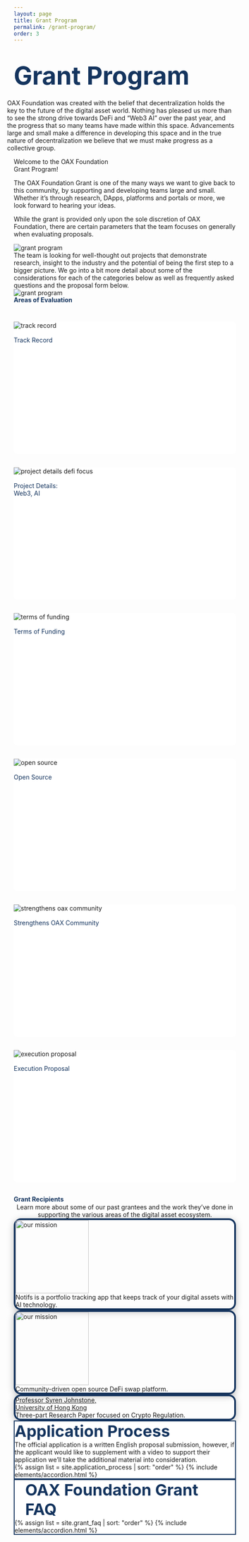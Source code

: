 ```yaml
---
layout: page
title: Grant Program
permalink: /grant-program/
order: 3
---
```

<div class="d-flex flex-column grant-hero" style="background-size: cover; justify-content: center;">
    <div class="container">
        <div class="d-flex d-flex flex-column flex-lg-row row flex-grow-1" style="z-index: 1; margin-left: 0">
            <h1 class="page-title blue1 w-100 w-lg-50">
                <div class="animate__animated animate__fadeInUp" style="color: #14345E; font-size: 56; font-weight: bold;">Grant Program</div>
            </h1>
        </div>
        <div class="d-flex flex-row flex-wrap anchors align-items-center grant-hero-sub" style="z-index: 1;">
            <p class="page-subheading col" style="margin-left: -15px;">OAX Foundation was created with the belief that decentralization holds the key to the future of the digital asset world. Nothing has pleased us more than to see the strong drive towards DeFi and “Web3 AI” over the past year, and the progress that so many teams have made within this space. Advancements large and small make a difference in developing this space and in the true nature of decentralization we believe that we must make progress as a collective group.
            </p>
        </div>
    </div>
</div>
<div id="welcome" class="bg-white pt-5 mt-5 sections" style="background: url('/assets/grant-program/bg3.jpg') no-repeat; background-size: cover;">
    <div class="section py-5">
        <div class="container">
            <div class="d-flex flex-column-reverse flex-lg-row row">
                <div class="d-flex flex-column col mt-5 mt-lg-0">
                    <div class="d-flex flex-row">
                        <div class="section--title style-2 mr-2">Welcome to the OAX Foundation</div>
                    </div>
                    <div class="d-flex flex-row align-items-center mb-4">
                        <div class="section--title style-2 mr-4">Grant Program!</div>
                    </div>
                    <div class="section--description style-2 mt-4" style="font-weight: 400;">
                        <p class="mb-4">The OAX Foundation Grant is one of the many ways we want to give back to this community, by supporting and developing teams large and small. Whether it’s through research, DApps, platforms and portals or more, we look forward to hearing your ideas.</p>
                        <p>While the grant is provided only upon the sole discretion of OAX Foundation, there are certain parameters that the team focuses on generally when evaluating proposals.</p>
                    </div>
                </div>
                <div class="col d-flex flex-row justify-content-center align-items-top ml-lg-0">                    
                    <img class="grant-welcome-img" src="{{ '/assets/grant-program/grant-program.png' }}" alt="grant program"/>
                </div>
            </div>
        </div>
    </div>
    <div class="section pb-5">
        <div class="container">            
            <div class="d-flex flex-column-reverse flex-lg-row-reverse">
                <div class="d-flex flex-column col justify-content-center mt-5 mt-lg-0 px-0">
                    <div class="section--description style-2" style="font-weight: 400;">The team is looking for well-thought out projects that demonstrate research, insight to the industry and the potential of being the first step to a bigger picture. We go into a bit more detail about some of the considerations for each of the categories below as well as frequently asked questions and the proposal form below.
                    </div>
                </div>
                <div class="col d-flex flex-row justify-content-center align-items-top mt-5 ml-lg-0">
                    <img class="grant-welcome-img" src="{{ '/assets/grant-program/grant-program-2.png' }}" alt="grant program">                    
                </div>
            </div>
        </div>
    </div>
    <div class="py-5"></div>
</div>
<div id="areas-of-evaluation" class="sections py-5">
    <div></div>
    <div class="container section my-5 p-0">
        <div class="d-flex flex-row">
            <div class="d-flex flex-column col mt-5 mt-lg-0 mb-4 p-0">
                <div class="d-flex flex-row align-items-center" style="justify-content: center;">
                    <div class="section--title text-center text-lg-left" style="color: #14345E; font-weight: bold; line-height: 1.2;">Areas&nbsp;of&nbsp;Evaluation</div>
                </div>
                <div class="d-flex flex-row flex-wrap mt-5 mt-lg-5" style="padding-top: 40px">
                    <div class="col-12 col-lg-4 text-center">
                        <div class="d-flex justify-content-center align-items-center py-4" style="background-color: white; flex-direction: column; border-radius: 8px; min-height: 300px; margin-bottom: 30px;">
                            <img class="col-6 col-lg-6" src="{{ '/assets/grant-program/areas-of-evaluation/track-record.png' }}" alt="track record">
                            <div class="icon--caption" style="padding-top: 16px; color: #14345E">Track Record</div>
                        </div>                        
                    </div>
                    <div class="col-12 col-lg-4 text-center">
                        <div class="d-flex justify-content-center align-items-center py-4" style="background-color: white; flex-direction: column; border-radius: 8px; min-height: 300px; margin-bottom: 30px;">
                            <img class="col-6 col-lg-6" src="{{ '/assets/grant-program/areas-of-evaluation/project-details-defi-focus.png' }}" alt="project details defi focus">
                            <div class="icon--caption" style="padding-top: 16px; color: #14345E">Project Details:<br/>Web3, AI</div>
                        </div>
                    </div>
                    <div class="col-12 col-lg-4 text-center">
                        <div class="d-flex justify-content-center align-items-center py-4" style="background-color: white; flex-direction: column; border-radius: 8px; min-height: 300px; margin-bottom: 30px;">
                            <img class="col-6 col-lg-6" src="{{ '/assets/grant-program/areas-of-evaluation/terms-of-funding.png' }}" alt="terms of funding">
                            <div class="icon--caption" style="padding-top: 16px; color: #14345E">Terms of Funding</div>
                        </div>
                    </div>
                    <div class="col-12 col-lg-4 text-center">
                        <div class="d-flex justify-content-center align-items-center py-4" style="background-color: white; flex-direction: column; border-radius: 8px; min-height: 300px; margin-bottom: 30px;">
                            <img class="col-6 col-lg-6" src="{{ '/assets/grant-program/areas-of-evaluation/open-source.png' }}" alt="open source">
                            <div class="icon--caption" style="padding-top: 16px; color: #14345E">Open Source</div>
                        </div>
                    </div>
                    <div class="col-12 col-lg-4 text-center">
                        <div class="d-flex justify-content-center align-items-center py-4" style="background-color: white; flex-direction: column; border-radius: 8px; min-height: 300px; margin-bottom: 30px;">
                            <img class="col-6 col-lg-6" src="{{ '/assets/grant-program/areas-of-evaluation/strengthens-oax-community.png' }}" alt="strengthens oax community">
                            <div class="icon--caption" style="padding-top: 16px; color: #14345E">Strengthens OAX Community</div>
                        </div>
                    </div>
                    <div class="col-12 col-lg-4 text-center">
                        <div class="d-flex justify-content-center align-items-center py-4" style="background-color: white; flex-direction: column; border-radius: 8px; min-height: 300px; margin-bottom: 30px;">
                            <img class="col-6 col-lg-6" src="{{ '/assets/grant-program/areas-of-evaluation/execution-proposal.png' }}" alt="execution proposal">
                            <div class="icon--caption" style="padding-top: 16px; color: #14345E">Execution Proposal</div>
                        </div>
                    </div>
                </div>
            </div>
        </div>
    </div>
</div>
<div id="grant-recipients" class="sections py-5">
    <div></div>
    <div class="container section my-5 d-flex flex-column align-items-center">
        <div>
            <div class="col-12 d-flex flex-column mt-5 mt-lg-0 mb-4 p-0">
                <div class="d-flex flex-row align-items-center" style="justify-content: center;">
                    <div class="section--title text-center text-lg-left" style="color: #14345E; font-weight: bold; line-height: 1.2;">Grant Recipients</div>
                </div>
            </div>
        </div>        
        <div class="d-flex flex-column justify-content-center" style="width: 100%">
            <div class="col-12 pr-0 mb-5 bm-lg-0 d-flex justify-content-center p-0">
                <div class="section--description" style="max-width: 550px; text-align: center;">Learn more about some of our past grantees and the work they’ve done in supporting the various areas of the digital asset ecosystem.
                </div>
            </div>
            <div class="d-flex flex-column flex-lg-row" style="max-width: 700px;">
 <div class="col-12 col-lg-5 col-xl-6 d-flex flex-column gradient12 p-4 mx-0 mx-lg-2 text-center mb-5 mb-lg-0" style="border: 4px solid #14345E;
box-shadow: 0px 4px 16px rgba(0, 0, 0, 0.25); border-radius: 16px;">
                    <div>
                        <a href="https://www.notifs.co">
                            <img width="166px" src="{{ '/assets/notifs-logo.png' }}" alt="our mission">
                        </a>
                    </div>
                    <div class="font-14 pt-3 mt-1">Notifs is a portfolio tracking app that keeps track of your digital assets with AI technology.</div>
                </div>
                <div class="col-12 col-lg-5 col-xl-6 d-flex flex-column gradient12 p-4 mx-0 mx-lg-2 text-center mb-5 mb-lg-0" style="border: 4px solid #14345E;
box-shadow: 0px 4px 16px rgba(0, 0, 0, 0.25); border-radius: 16px;">
                    <div>
                        <a href="https://www.oax.org/2020/12/28/OAX-Foundation-Announces-Grant-to-IJS-Technologies.html">
                            <img width="166px" src="{{ '/assets/grant-program/IJS_Techologies_Logo_20190218_Black text_Tech_Font_IJS.Works_Gradient_1 copy_IJS-1.png' }}" alt="our mission">
                        </a>
                    </div>
                    <div class="font-14 pt-3 mt-1">Community-driven open source DeFi swap platform.</div>
                </div>
                <div class="col-12 col-lg-5 col-xl-6 d-flex flex-column gradient12 p-4 mx-0 mx-lg-2 text-center mb-5 mb-lg-0" style="border: 4px solid #14345E;
box-shadow: 0px 4px 16px rgba(0, 0, 0, 0.25); border-radius: 16px;">
                    <div>
                        <a href="https://www.oax.org/resources/">
                            <div class="font-26 font-weight-bold">Professor Syren Johnstone,</div>
                            <div class="font-18 blue1">University of Hong Kong</div>
                        </a>
                    </div>
                    <div class="font-14 pt-3 mt-1">Three-part Research Paper focused on Crypto Regulation.</div>
                </div>
            </div>            
        </div>
    </div>
</div>
<div class="py-5" style="background: linear-gradient(0.23deg, #FFFEFB 11.36%, #C7EBF1 130.86%);
">
    <div class="container px-3">
        <div class="row">
            <div class="offset-0 offset-lg-1 col-12 col-lg-10">
                <div class="group corner1 box-shadow4" style="border: 2px solid #14345E; background-color: white;">
                    <div class="group--title border-bottom pr-5 pb-3 pt-3 mx-4" style="color: #14345E; font-size: 36px; font-weight: 700; ">Application Process</div>
                    <div class="pb-3 pt-4 pl-4 pr-5">The official application is a written English proposal submission, however, if the applicant would like to supplement with a video to support their application we’ll take the additional material into consideration. 
                    </div>
                    <div class="pb-2 pt-4 px-4">
                        {% assign list = site.application_process | sort: "order" %}
                        {% include elements/accordion.html %}
                    </div>
                </div>
            </div>
        </div>
    </div>
    <div class="container px-3">
        <div class="row">
            <div class="offset-0 offset-lg-1 col-12 col-lg-10">
                <div class="group corner1 box-shadow4" style="border: 2px solid #14345E; background-color: white;">
                    <div class="group--title border-bottom pr-5 pb-3 pt-3" style="color: #14345E; font-size: 36px; font-weight: 700; margin-left: 1.5rem; margin-right: 3rem;">OAX Foundation Grant FAQ</div>
                    <div class="pb-2 pt-4 px-4">
                        {% assign list = site.grant_faq | sort: "order" %}
                        {% include elements/accordion.html %}
                    </div>
                </div>
            </div>
        </div>
    </div>
</div>
